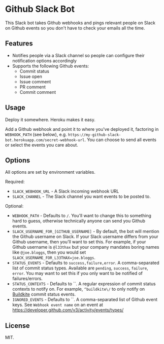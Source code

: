 # Github Slack Bot

This Slack bot takes Github webhooks and pings relevant people on Slack on Github events so you don't have to check your emails all the time.

## Features

* Notifies people via a Slack channel so people can configure their notification options accordingly
* Supports the following Github events:
  * Commit status
  * Issue open
  * Issue comment
  * PR comment
  * Commit comment

## Usage

Deploy it somewhere. Heroku makes it easy.

Add a Github webhook and point it to where you've deployed it, factoring in `WEBHOOK_PATH` (see below), e.g. `https://my-github-slack-bot.herokuapp.com/secret-webhook-url`. You can choose to send all events or select the events you care about.

## Options

All options are set by environment variables.

Required:

* `SLACK_WEBHOOK_URL` - A Slack incoming webhook URL
* `SLACK_CHANNEL` - The Slack channel you want events to be posted to.

Optional:

* `WEBHOOK_PATH` - Defaults to `/`. You'll want to change this to something hard to guess, otherwise technically anyone can send you Github events.
* `SLACK_USERNAME_FOR_[GITHUB_USERNAME]` - By default, the bot will mention the Github username on Slack. If your Slack username differs from your Github username, then you'll want to set this. For example, if your Github username is `@l33thax` but your company mandates boring names like `@joe.bloggs`, then you would set `SLACK_USERNAME_FOR_L33THAX=joe.bloggs`.
* `STATUS_EVENTS` - Defaults to `success,failure,error`. A comma-separated list of commit status types. Available are `pending`, `success`, `failure`, `error`. You may want to set this if you only want to be notified of failures/errors.
* `STATUS_CONTEXTS` - Defaults to ``. A regular expression of commit status contexts to notify on. For example, `^buildkite\/` to only notify on [Buildkite](https://buildkite.com/) commit status events.
* `IGNORED_EVENTS` - Defaults to ``. A comma-separated list of Github event keys. See `Webhook event name` on an event at https://developer.github.com/v3/activity/events/types/

## License

MIT.
